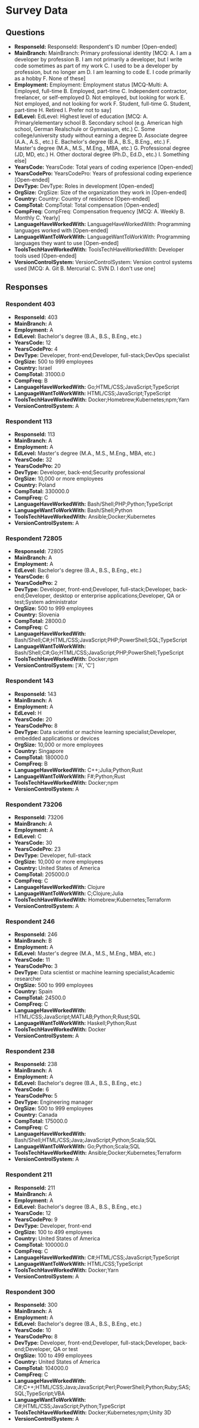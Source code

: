 # Survey Data

## Questions

- **ResponseId:** ResponseId: Respondent's ID number [Open-ended]
- **MainBranch:** MainBranch: Primary professional identity [MCQ: A. I am a developer by profession B. I am not primarily a developer, but I write code sometimes as part of my work C. I used to be a developer by profession, but no longer am D. I am learning to code E. I code primarily as a hobby F. None of these]
- **Employment:** Employment: Employment status [MCQ-Multi: A. Employed, full-time B. Employed, part-time C. Independent contractor, freelancer, or self-employed D. Not employed, but looking for work E. Not employed, and not looking for work F. Student, full-time G. Student, part-time H. Retired I. Prefer not to say]
- **EdLevel:** EdLevel: Highest level of education [MCQ: A. Primary/elementary school B. Secondary school (e.g. American high school, German Realschule or Gymnasium, etc.) C. Some college/university study without earning a degree D. Associate degree (A.A., A.S., etc.) E. Bachelor's degree (B.A., B.S., B.Eng., etc.) F. Master's degree (M.A., M.S., M.Eng., MBA, etc.) G. Professional degree (JD, MD, etc.) H. Other doctoral degree (Ph.D., Ed.D., etc.) I. Something else]
- **YearsCode:** YearsCode: Total years of coding experience [Open-ended]
- **YearsCodePro:** YearsCodePro: Years of professional coding experience [Open-ended]
- **DevType:** DevType: Roles in development [Open-ended]
- **OrgSize:** OrgSize: Size of the organization they work in [Open-ended]
- **Country:** Country: Country of residence [Open-ended]
- **CompTotal:** CompTotal: Total compensation [Open-ended]
- **CompFreq:** CompFreq: Compensation frequency [MCQ: A. Weekly B. Monthly C. Yearly]
- **LanguageHaveWorkedWith:** LanguageHaveWorkedWith: Programming languages worked with [Open-ended]
- **LanguageWantToWorkWith:** LanguageWantToWorkWith: Programming languages they want to use [Open-ended]
- **ToolsTechHaveWorkedWith:** ToolsTechHaveWorkedWith: Developer tools used [Open-ended]
- **VersionControlSystem:** VersionControlSystem: Version control systems used [MCQ: A. Git B. Mercurial C. SVN D. I don't use one]

## Responses

### Respondent 403

- **ResponseId:** 403
- **MainBranch:** A
- **Employment:** A
- **EdLevel:** Bachelor's degree (B.A., B.S., B.Eng., etc.)
- **YearsCode:** 12
- **YearsCodePro:** 4
- **DevType:** Developer, front-end;Developer, full-stack;DevOps specialist
- **OrgSize:** 500 to 999 employees
- **Country:** Israel
- **CompTotal:** 31000.0
- **CompFreq:** B
- **LanguageHaveWorkedWith:** Go;HTML/CSS;JavaScript;TypeScript
- **LanguageWantToWorkWith:** HTML/CSS;JavaScript;TypeScript
- **ToolsTechHaveWorkedWith:** Docker;Homebrew;Kubernetes;npm;Yarn
- **VersionControlSystem:** A

### Respondent 113

- **ResponseId:** 113
- **MainBranch:** A
- **Employment:** A
- **EdLevel:** Master's degree (M.A., M.S., M.Eng., MBA, etc.)
- **YearsCode:** 32
- **YearsCodePro:** 20
- **DevType:** Developer, back-end;Security professional
- **OrgSize:** 10,000 or more employees
- **Country:** Poland
- **CompTotal:** 330000.0
- **CompFreq:** C
- **LanguageHaveWorkedWith:** Bash/Shell;PHP;Python;TypeScript
- **LanguageWantToWorkWith:** Bash/Shell;Python
- **ToolsTechHaveWorkedWith:** Ansible;Docker;Kubernetes
- **VersionControlSystem:** A

### Respondent 72805

- **ResponseId:** 72805
- **MainBranch:** A
- **Employment:** A
- **EdLevel:** Bachelor's degree (B.A., B.S., B.Eng., etc.)
- **YearsCode:** 6
- **YearsCodePro:** 2
- **DevType:** Developer, front-end;Developer, full-stack;Developer, back-end;Developer, desktop or enterprise applications;Developer, QA or test;System administrator
- **OrgSize:** 500 to 999 employees
- **Country:** Slovenia
- **CompTotal:** 28000.0
- **CompFreq:** C
- **LanguageHaveWorkedWith:** Bash/Shell;C#;HTML/CSS;JavaScript;PHP;PowerShell;SQL;TypeScript
- **LanguageWantToWorkWith:** Bash/Shell;C#;Go;HTML/CSS;JavaScript;PHP;PowerShell;TypeScript
- **ToolsTechHaveWorkedWith:** Docker;npm
- **VersionControlSystem:** ['A', 'C']

### Respondent 143

- **ResponseId:** 143
- **MainBranch:** A
- **Employment:** A
- **EdLevel:** H
- **YearsCode:** 20
- **YearsCodePro:** 8
- **DevType:** Data scientist or machine learning specialist;Developer, embedded applications or devices
- **OrgSize:** 10,000 or more employees
- **Country:** Singapore
- **CompTotal:** 180000.0
- **CompFreq:** B
- **LanguageHaveWorkedWith:** C++;Julia;Python;Rust
- **LanguageWantToWorkWith:** F#;Python;Rust
- **ToolsTechHaveWorkedWith:** Docker;npm
- **VersionControlSystem:** A

### Respondent 73206

- **ResponseId:** 73206
- **MainBranch:** A
- **Employment:** A
- **EdLevel:** C
- **YearsCode:** 30
- **YearsCodePro:** 23
- **DevType:** Developer, full-stack
- **OrgSize:** 10,000 or more employees
- **Country:** United States of America
- **CompTotal:** 205000.0
- **CompFreq:** C
- **LanguageHaveWorkedWith:** Clojure
- **LanguageWantToWorkWith:** C;Clojure;Julia
- **ToolsTechHaveWorkedWith:** Homebrew;Kubernetes;Terraform
- **VersionControlSystem:** A

### Respondent 246

- **ResponseId:** 246
- **MainBranch:** B
- **Employment:** A
- **EdLevel:** Master's degree (M.A., M.S., M.Eng., MBA, etc.)
- **YearsCode:** 11
- **YearsCodePro:** 3
- **DevType:** Data scientist or machine learning specialist;Academic researcher
- **OrgSize:** 500 to 999 employees
- **Country:** Spain
- **CompTotal:** 24500.0
- **CompFreq:** C
- **LanguageHaveWorkedWith:** HTML/CSS;JavaScript;MATLAB;Python;R;Rust;SQL
- **LanguageWantToWorkWith:** Haskell;Python;Rust
- **ToolsTechHaveWorkedWith:** Docker
- **VersionControlSystem:** A

### Respondent 238

- **ResponseId:** 238
- **MainBranch:** A
- **Employment:** A
- **EdLevel:** Bachelor's degree (B.A., B.S., B.Eng., etc.)
- **YearsCode:** 6
- **YearsCodePro:** 5
- **DevType:** Engineering manager
- **OrgSize:** 500 to 999 employees
- **Country:** Canada
- **CompTotal:** 175000.0
- **CompFreq:** C
- **LanguageHaveWorkedWith:** Bash/Shell;HTML/CSS;Java;JavaScript;Python;Scala;SQL
- **LanguageWantToWorkWith:** Go;Python;Scala;SQL
- **ToolsTechHaveWorkedWith:** Ansible;Docker;Kubernetes;Terraform
- **VersionControlSystem:** A

### Respondent 211

- **ResponseId:** 211
- **MainBranch:** A
- **Employment:** A
- **EdLevel:** Bachelor's degree (B.A., B.S., B.Eng., etc.)
- **YearsCode:** 12
- **YearsCodePro:** 9
- **DevType:** Developer, front-end
- **OrgSize:** 100 to 499 employees
- **Country:** United States of America
- **CompTotal:** 100000.0
- **CompFreq:** C
- **LanguageHaveWorkedWith:** C#;HTML/CSS;JavaScript;TypeScript
- **LanguageWantToWorkWith:** HTML/CSS;TypeScript
- **ToolsTechHaveWorkedWith:** Docker;Yarn
- **VersionControlSystem:** A

### Respondent 300

- **ResponseId:** 300
- **MainBranch:** A
- **Employment:** A
- **EdLevel:** Bachelor's degree (B.A., B.S., B.Eng., etc.)
- **YearsCode:** 10
- **YearsCodePro:** 8
- **DevType:** Developer, front-end;Developer, full-stack;Developer, back-end;Developer, QA or test
- **OrgSize:** 100 to 499 employees
- **Country:** United States of America
- **CompTotal:** 104000.0
- **CompFreq:** C
- **LanguageHaveWorkedWith:** C#;C++;HTML/CSS;Java;JavaScript;Perl;PowerShell;Python;Ruby;SAS;SQL;TypeScript;VBA
- **LanguageWantToWorkWith:** C#;HTML/CSS;JavaScript;Python;TypeScript
- **ToolsTechHaveWorkedWith:** Docker;Kubernetes;npm;Unity 3D
- **VersionControlSystem:** A

